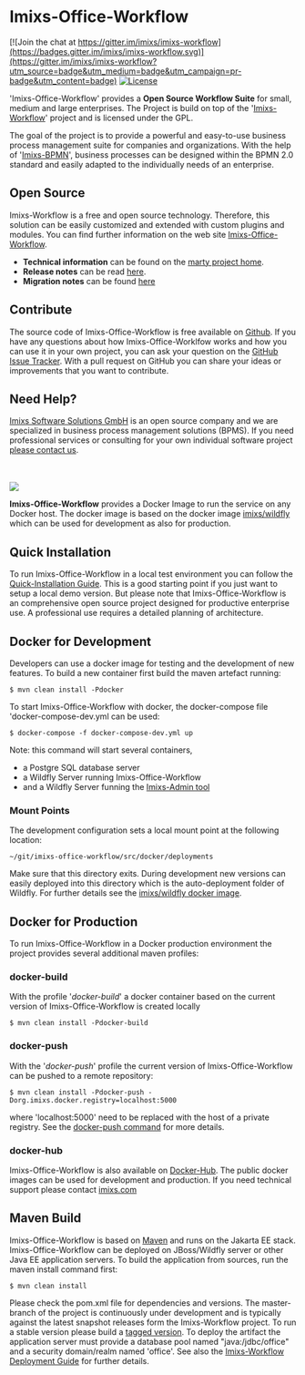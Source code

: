 # Imixs-Office-Workflow
[![Join the chat at https://gitter.im/imixs/imixs-workflow](https://badges.gitter.im/imixs/imixs-workflow.svg)](https://gitter.im/imixs/imixs-workflow?utm_source=badge&utm_medium=badge&utm_campaign=pr-badge&utm_content=badge)
[![License](https://img.shields.io/aur/license/yaourt.svg)](https://github.com/imixs/imixs-office-workflow/blob/master/LICENSE)

'Imixs-Office-Workflow' provides a **Open Source Workflow Suite** for small, medium and large enterprises.
The Project is build on top of the '[Imixs-Workflow](https://www.imixs.org)' project and is licensed under the GPL.  

The goal of the project is to provide a powerful and easy-to-use business process management suite for companies and organizations.
With the help of '[Imixs-BPMN](https://www.imixs.org/sub_modeler.html)', business processes can be designed within the BPMN 2.0 standard and easily adapted to the individually needs of an enterprise.

## Open Source
Imixs-Workflow is a free and open source technology. Therefore, this solution can be easily customized and extended with custom plugins and modules. 
You can find further information on the web site [Imixs-Office-Workflow](http://www.office-workflow.de).

* **Technical information** can be found on the [marty project home](http://www.imixs.org/marty).
* **Release notes** can be read [here](https://github.com/imixs/imixs-office-workflow/releases).
* **Migration notes** can be found [here](MIGRATION-NOTES.md)

## Contribute
The source code of Imixs-Office-Workflow is free available on [Github](https://github.com/imixs/imixs-office-workflow). 
If you have any questions about how Imixs-Office-Worklfow works and how you can use it in your own project, you can ask your question on the [GitHub Issue Tracker](https://github.com/imixs/imixs-office-workflow/issues). 
With a pull request on GitHub you can share your ideas or improvements that you want to contribute.

 

## Need Help?

[Imixs Software Solutions GmbH](http://www.imixs.com) is an open source company and we are specialized in business process management solutions (BPMS). If you need professional services or consulting for your own individual software project [please contact us](mailto:info@imixs.com). 

 


<br /><br /><img src="small_h-trans.png" />


**Imixs-Office-Workflow** provides a Docker Image to run the service on any Docker host. 
The docker image is based on the docker image [imixs/wildfly](https://hub.docker.com/r/imixs/wildfly/) which can be used for development as also for production.

## Quick Installation

To run Imixs-Office-Workflow in a local test environment you can follow the [Quick-Installation Guide](src/docker/install/README.md). This is a good starting point if you just want to setup a local demo version. 
But please note that Imixs-Office-Workflow is an comprehensive open source project designed for productive enterprise use. A professional use requires a detailed planning of architecture. 


## Docker for Development
Developers can use a docker image for testing and the development of new features. To build a new container first build the maven artefact running: 

	$ mvn clean install -Pdocker

To start Imixs-Office-Workflow with docker, the docker-compose file 'docker-compose-dev.yml can be used:

	$ docker-compose -f docker-compose-dev.yml up

Note: this command will start several containers, 

* a Postgre SQL database server 
* a Wildfly Server running Imixs-Office-Workflow
* and a Wildfly Server funning the [Imixs-Admin tool](https://www.imixs.org/doc/administration.html) 


### Mount Points
The development configuration sets a local mount point at the following location:

	~/git/imixs-office-workflow/src/docker/deployments

Make sure that this directory exits. During development new versions can easily deployed into this directory which is the auto-deployment folder of Wildfly. For further details see the [imixs/wildfly docker image](https://hub.docker.com/r/imixs/wildfly/).


## Docker for Production

To run Imixs-Office-Workflow in a Docker production environment the project provides several additional maven profiles:


### docker-build

With the profile '_docker-build_' a docker container based on the current version of Imixs-Office-Workflow is created locally
 
	$ mvn clean install -Pdocker-build


### docker-push

With the '_docker-push_' profile the current version of Imixs-Office-Workflow can be pushed to a remote repository:

	$ mvn clean install -Pdocker-push -Dorg.imixs.docker.registry=localhost:5000

where 'localhost:5000' need to be replaced with the host of a private registry. See the [docker-push command](https://docs.docker.com/docker-cloud/builds/push-images/) for more details.

### docker-hub

Imixs-Office-Workflow is also available on [Docker-Hub](https://hub.docker.com/r/imixs/imixs-office-workflow/). The public docker images can be used for development and production. If you need technical support please contact [imixs.com](http://www.imixs.com) 




## Maven Build
Imixs-Office-Workflow is based on [Maven](http://maven.apache.org/) and runs on the Jakarta EE stack. Imixs-Office-Workflow can be deployed on JBoss/Wildfly server or other Java EE application servers.
To build the application from sources, run the maven install command first:

	$ mvn clean install

Please check the pom.xml file for dependencies and versions. The master-branch of the project is continuously under development and is typically 
against the latest snapshot releases form the Imixs-Workflow project. To run a stable version please build a [tagged version](https://github.com/imixs/imixs-office-workflow/releases). 
To deploy the artifact the application server must provide a database pool named "java:/jdbc/office" and a security domain/realm named 'office'. See also the [Imixs-Workflow Deployment Guide](http://www.imixs.org/doc/deployment/index.html) for further details.

